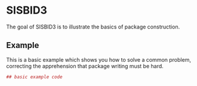 <!-- README.md is generated from README.Rmd. Please edit that file -->
SISBID3
=======

The goal of SISBID3 is to illustrate the basics of package construction.

Example
-------

This is a basic example which shows you how to solve a common problem, correcting the apprehension that package writing must be hard.

``` r
## basic example code
```

